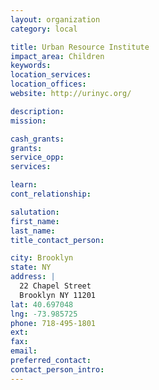 ```yaml
---
layout: organization
category: local

title: Urban Resource Institute
impact_area: Children
keywords: 
location_services: 
location_offices: 
website: http://urinyc.org/

description: 
mission: 

cash_grants: 
grants: 
service_opp: 
services: 

learn: 
cont_relationship: 

salutation: 
first_name: 
last_name: 
title_contact_person: 

city: Brooklyn
state: NY
address: |
  22 Chapel Street     
  Brooklyn NY 11201
lat: 40.697048
lng: -73.985725
phone: 718-495-1801
ext: 
fax: 
email: 
preferred_contact: 
contact_person_intro: 
---
```

